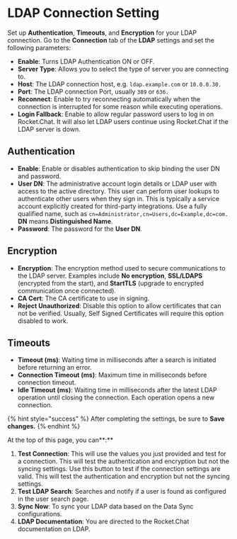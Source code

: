 # LDAP Connection Setting

Set up **Authentication**, **Timeouts**, and **Encryption** for your LDAP connection. Go to the **Connection** tab of the **LDAP** settings and set the following parameters:&#x20;

* **Enable**: Turns LDAP Authentication ON or OFF.
* **Server Type**: Allows you to select the type of server you are connecting to.
* **Host**: The LDAP connection host, e.g. `ldap.example.com` or `10.0.0.30.`
* **Port**: The LDAP connection Port, usually `389` or `636.`
* **Reconnect**: Enable to try reconnecting automatically when the connection is interrupted for some reason while executing operations.
* **Login Fallback**: Enable to allow regular password users to log in on Rocket.Chat. It will also let LDAP users continue using Rocket.Chat if the LDAP server is down.

## Authentication

* **Enable**: Enable or disables authentication to skip binding the user DN and password.
* **User DN**:  The administrative account login details or LDAP user with access to the active directory. This user can perform user lookups to authenticate other users when they sign in. This is typically a service account explicitly created for third-party integrations. Use a fully qualified name, such as `cn=Administrator,cn=Users,dc=Example,dc=com.` **DN** means **Distinguished Name**.
* **Password**: The password for the **User DN**.

## Encryption

* **Encryption**: The encryption method used to secure communications to the LDAP server. Examples include **No encryption**, **SSL/LDAPS** (encrypted from the start), and **StartTLS** (upgrade to encrypted communication once connected).&#x20;
* **CA Cert**: The CA certificate to use in signing.
* **Reject Unauthorized**: Disable this option to allow certificates that can not be verified. Usually, Self Signed Certificates will require this option disabled to work.

## Timeouts

* **Timeout (ms)**: Waiting time in milliseconds after a search is initiated before returning an error.
* **Connection Timeout (ms)**: Maximum time in milliseconds before connection timeout.
* **Idle Timeout (ms)**: Waiting time in milliseconds after the latest LDAP operation until closing the connection. Each operation opens a new connection.

{% hint style="success" %}
After completing the settings, be sure to **Save changes.**
{% endhint %}

At the top of this page, you can**:**

1. **Test Connection**: This will use the values you just provided and test for a connection. This will test the authentication and encryption but not the syncing settings. Use this button to test if the connection settings are valid. This will test the authentication and encryption but not the syncing settings.
2. **Test LDAP Search**: Searches and notify if a user is found as configured in the user search page.
3. **Sync Now**: To sync your LDAP data based on the Data Sync configurations.
4. **LDAP Documentation**: You are directed to the Rocket.Chat documentation on LDAP.
